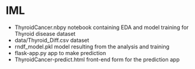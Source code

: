 # IML

 - ThyroidCancer.nbpy notebook containing EDA and model training for Thyroid disease dataset
 - data/Thyroid_Diff.csv dataset
 - rndf_model.pkl model resulting from the analysis and training
 - flask-app.py app to make prediction
 - ThyroidCancer-predict.html front-end form for the prediction app
 

